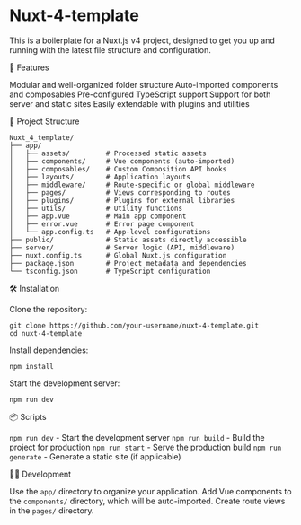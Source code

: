 # Nuxt-4-template
This is a boilerplate for a Nuxt.js v4 project, designed to get you up and running with the latest file structure and configuration.

🚀 Features

Modular and well-organized folder structure
Auto-imported components and composables
Pre-configured TypeScript support
Support for both server and static sites
Easily extendable with plugins and utilities

📂 Project Structure

```
Nuxt_4_template/
├── app/
│   ├── assets/         # Processed static assets
│   ├── components/     # Vue components (auto-imported)
│   ├── composables/    # Custom Composition API hooks
│   ├── layouts/        # Application layouts
│   ├── middleware/     # Route-specific or global middleware
│   ├── pages/          # Views corresponding to routes
│   ├── plugins/        # Plugins for external libraries
│   ├── utils/          # Utility functions
│   ├── app.vue         # Main app component
│   ├── error.vue       # Error page component
│   └── app.config.ts   # App-level configurations
├── public/             # Static assets directly accessible
├── server/             # Server logic (API, middleware)
├── nuxt.config.ts      # Global Nuxt.js configuration
├── package.json        # Project metadata and dependencies
└── tsconfig.json       # TypeScript configuration
```

🛠️ Installation

Clone the repository:

```
git clone https://github.com/your-username/nuxt-4-template.git
cd nuxt-4-template
```

Install dependencies:

```
npm install
```

Start the development server:

```
npm run dev
```

📦 Scripts

```npm run dev``` - Start the development server
```npm run build``` - Build the project for production
```npm run start``` - Serve the production build
```npm run generate``` - Generate a static site (if applicable)

🧑‍💻 Development

Use the ```app/``` directory to organize your application.
Add Vue components to the ```components/``` directory, which will be auto-imported.
Create route views in the ```pages/``` directory.
